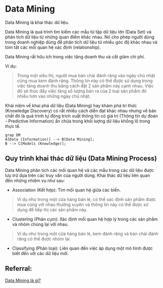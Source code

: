 # Data Mining

Data Mining là khai thác dữ liệu.

Data Mining là quá trình tìm kiếm các mẫu từ tập dữ liệu lớn (Data Set) và phân tích dữ liệu từ những quan điểm khác nhau. Nó cho phép người dùng trong doanh nghiệp dùng để phân tích dữ liệu từ nhiều góc độ khác nhau và tóm tắt các mối quan hệ xác định (relationship).

Data Mining rất hữu ích trong việc tăng doanh thu và cắt giảm chi phí.

Ví dụ:
> Trong một siêu thị, người mua bàn chải đánh răng vào ngày chủ nhật cũng mua kem đánh răng. Thông tin này có thể được sử dụng trong việc tăng doanh thu bằng cách đặt 2 sản phẩm này cạnh nhau. Việc đó sẽ thúc đẩy việc tăng số lượng bán ra của 2 loại sản phẩm đó nhiều hơn vào những ngày chủ nhật.

Khái niệm về khai phá dữ liệu (Data Mining) hay khám phá tri thức (Knowledge Discovery) có rất nhiều cách diễn đạt khác nhau nhưng về bản chất đó là quá trình tự động trích xuất thông tin có giá trị (Thông tin dự đoán - Predictive Information) ẩn chứa trong khối lượng dữ liệu khổng lồ trong thực tế.

```mermaid
grap DM
A[Data (Information)] --> B[Data Mining];
B --> C[Models (Knowledge)];
```

## Quy trình khai thác dữ liệu (Data Mining Process)

Data Mining phân tích các mối quan hệ và các mẫu trong các dữ liệu được lưu trữ dựa trên các truy vấn của người dùng. Khai thác dữ liệu liên quan đến những nhiệm vụ như sau:

- Association (Kết hợp): Tìm mối quan hệ giữa các biến.
> Ví dụ như trong một cửa hàng bán lẻ, có thể xác định sản phẩm được mua cùng với nhau thường xuyên và thông tin này có thể được sử dụng để tiếp thị các sản phẩm này.

- Clustering (Phân cụm): Xác định mối quan hệ hợp lý trong các sản phẩm và nhóm chúng lại với nhau.
> Ví dụ như trong một cửa hàng bán lẻ, kem đánh răng và bàn chải đánh răng có thể được nhóm lại.

- Classifying (Phân loại): Liên quan đến việc áp dụng một mô hình được biết đến với các dữ liệu mới.

## Referral:
[Data Mining là gì?](http://forums.bsdinsight.com/threads/data-mining-la-gi.1007/)
